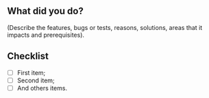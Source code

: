 ## What did you do?
(Describe the features, bugs or tests, reasons, solutions, areas that it impacts and prerequisites).

## Checklist
- [ ] First item;
- [ ] Second item;
- [ ] And others items.
